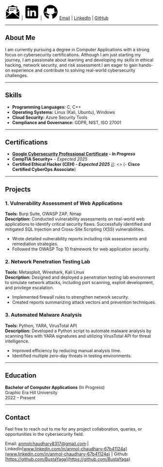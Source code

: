 ![Email](email_black.png) | ![LinkedIn](linkedin_black.png) | ![GitHub](github_black.png)
[Email](mailto:anmolchaudhary8317@gmail.com) | [LinkedIn](www.linkedin.com/in/anmol-chaudhary-67b41124a) | [GitHub](https://github.com/BustaYaga)

---

## **About Me**

I am currently pursuing a degree in Computer Applications with a strong focus on cybersecurity certifications. Although
I am just starting my journey, I am passionate about learning and developing my skills in ethical hacking, network
security, and risk assessment.I am eager to gain hands-on experience and contribute to solving real-world cybersecurity challenges.


---

## **Skills**

[//]: <> (- **Penetration Testing:** Nmap, Metasploit, Burp Suite, Wireshark)
[//]: <> (- **Network Security:** Firewalls, IDS/IPS, VPN, Network Protocols)
[//]: <> (- **Web Security:** OWASP Top 10, SQL Injection, Cross-Site Scripting or XSS)
[//]: <> (- **Digital Forensics:** Autopsy, FTK, EnCase)
- **Programming Languages:** C, C++
- **Operating Systems:** Linux (Kali, Ubuntu), Windows
- **Cloud Security:** Azure Security Tools
- **Compliance and Governance:** GDPR, NIST, ISO 27001

---

## **Certifications**

- **[Google Cybersecurity Professional Certificate](https://www.coursera.org/professional-certificates/google-cybersecurity) - *In Progress***
- **CompTIA Security+** - *Expected 2025*
- **Certified Ethical Hacker (CEH) - *Expected 2025***
[//]: <> (- **Cisco Certified CyberOps Associate**)

---

## **Projects**

### **1. Vulnerability Assessment of Web Applications**
**Tools:** Burp Suite, OWASP ZAP, Nmap  
**Description:** Conducted vulnerability assessments on real-world web applications to identify critical security flaws. Successfully identified and mitigated SQL Injection and Cross-Site Scripting (XSS) vulnerabilities.

- Wrote detailed vulnerability reports including risk assessments and remediation strategies.
- Followed the OWASP Top 10 framework for web application security.

### **2. Network Penetration Testing Lab**
**Tools:** Metasploit, Wireshark, Kali Linux  
**Description:** Designed and deployed a penetration testing lab environment to simulate network attacks, including port scanning, exploit development, and privilege escalation.

- Implemented firewall rules to strengthen network security.
- Created reports summarizing attack vectors and prevention techniques.

### **3. Automated Malware Analysis**
**Tools:** Python, YARA, VirusTotal API  
**Description:** Developed a Python script to automate malware analysis by scanning files with YARA signatures and utilizing VirusTotal API for threat intelligence.

- Improved efficiency by reducing manual analysis time.
- Identified multiple zero-day threats in testing environments.

---

## **Education**

**Bachelor of Computer Applications** (In Progress)  
Graphic Era Hill University  
2022 – Present

---

## **Contact**

Feel free to reach out to me for any project collaboration, queries, or opportunities in the cybersecurity field.

Email: [anmolchaudhary8317@gmail.com](mailto:anmolchaudhary8317@gmail.com):| LinkedIn[www.linkedin.com/in/anmol-chaudhary-67b41124a](www.linkedin.com/in/anmol-chaudhary-67b41124a) | Github: [https://github.com/BustaYaga](https://github.com/BustaYaga)
